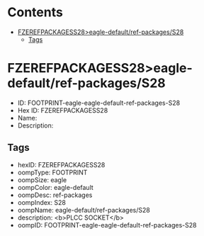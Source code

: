 



Contents
========

* [FZEREFPACKAGESS28>eagle-default/ref-packages/S28](#fzerefpackagess28eagle-defaultref-packagess28)
	* [Tags](#tags)

# FZEREFPACKAGESS28>eagle-default/ref-packages/S28

- ID: FOOTPRINT-eagle-eagle-default-ref-packages-S28
- Hex ID: FZEREFPACKAGESS28
- Name: 
- Description: 

## Tags

- hexID: FZEREFPACKAGESS28
- oompType: FOOTPRINT
- oompSize: eagle
- oompColor: eagle-default
- oompDesc: ref-packages
- oompIndex: S28
- oompName: eagle-default/ref-packages/S28
- description: &lt;b&gt;PLCC SOCKET&lt;/b&gt;
- oompID: FOOTPRINT-eagle-eagle-default-ref-packages-S28

